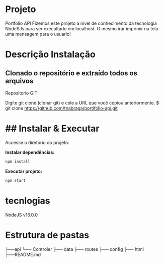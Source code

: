 # Projeto
 Portfolio API
Fizemos este projeto a nivel de conhecimento da tecnologia  NodeSJs para ser execultado em localhost.
 O mesmo irar imprimir na tela uma mensagem para o usuario!

#  Descrição Instalação
## Clonado o repositório e extraído todos os arquivos
 Repositorio GIT

Digite git clone (clonar git) e cole a URL que você copiou anteriormente.
$ git clone https://github.com/tnabraga/portifolio-api.git

# ## Instalar & Executar

Accesse o diretório do projeto:

**Instalar dependências:**

```sh
npm install
```

**Executar projeto:**

```sh
npm start
```
# tecnlogias
NodeJS v16.0.0

# Estrutura de pastas

├──api
└── Controler
├── data
├── routes
├── config
├── html
├──README.md
```
